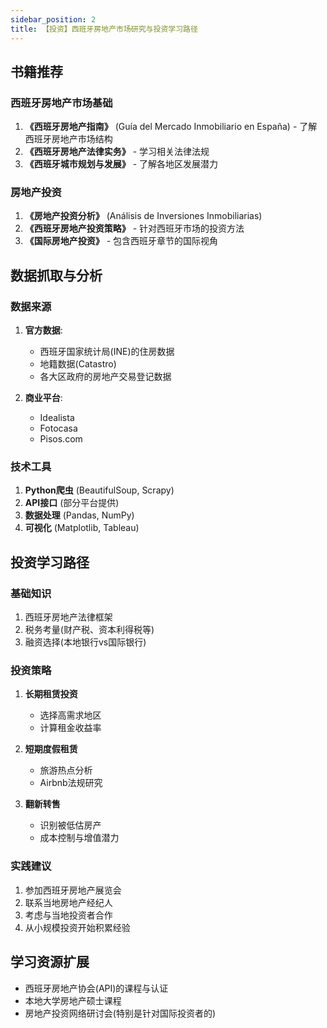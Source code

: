 ```yaml
---
sidebar_position: 2
title: 【投资】西班牙房地产市场研究与投资学习路径
---
```


## 书籍推荐

### 西班牙房地产市场基础
1. **《西班牙房地产指南》** (Guía del Mercado Inmobiliario en España) - 了解西班牙房地产市场结构
2. **《西班牙房地产法律实务》** - 学习相关法律法规
3. **《西班牙城市规划与发展》** - 了解各地区发展潜力

### 房地产投资
1. **《房地产投资分析》** (Análisis de Inversiones Inmobiliarias)
2. **《西班牙房地产投资策略》** - 针对西班牙市场的投资方法
3. **《国际房地产投资》** - 包含西班牙章节的国际视角

## 数据抓取与分析

### 数据来源
1. **官方数据**:
   - 西班牙国家统计局(INE)的住房数据
   - 地籍数据(Catastro)
   - 各大区政府的房地产交易登记数据

2. **商业平台**:
   - Idealista
   - Fotocasa
   - Pisos.com

### 技术工具
1. **Python爬虫** (BeautifulSoup, Scrapy)
2. **API接口** (部分平台提供)
3. **数据处理** (Pandas, NumPy)
4. **可视化** (Matplotlib, Tableau)

## 投资学习路径

### 基础知识
1. 西班牙房地产法律框架
2. 税务考量(财产税、资本利得税等)
3. 融资选择(本地银行vs国际银行)

### 投资策略
1. **长期租赁投资**
   - 选择高需求地区
   - 计算租金收益率
   
2. **短期度假租赁**
   - 旅游热点分析
   - Airbnb法规研究

3. **翻新转售**
   - 识别被低估房产
   - 成本控制与增值潜力

### 实践建议
1. 参加西班牙房地产展览会
2. 联系当地房地产经纪人
3. 考虑与当地投资者合作
4. 从小规模投资开始积累经验

## 学习资源扩展
- 西班牙房地产协会(API)的课程与认证
- 本地大学房地产硕士课程
- 房地产投资网络研讨会(特别是针对国际投资者的)
